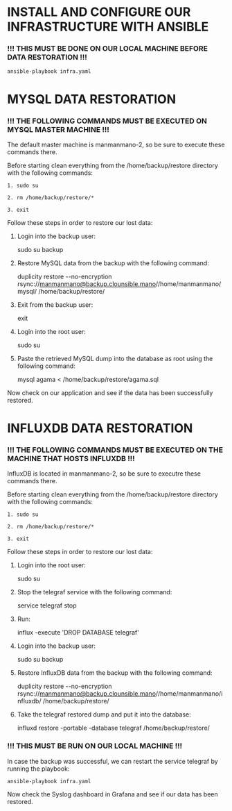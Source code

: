 # INSTALL AND CONFIGURE OUR INFRASTRUCTURE WITH ANSIBLE


### !!! THIS MUST BE DONE ON OUR LOCAL MACHINE BEFORE DATA RESTORATION !!!

    ansible-playbook infra.yaml


# MYSQL DATA RESTORATION


### !!! THE FOLLOWING COMMANDS MUST BE EXECUTED ON MYSQL MASTER MACHINE !!!
The default master machine is manmanmano-2, so be sure to execute these commands there.


Before starting clean everything from the /home/backup/restore directory with the following commands:

    1. sudo su

    2. rm /home/backup/restore/*

    3. exit


Follow these steps in order to restore our lost data:

1) Login into the backup user:

    sudo su backup

2) Restore MySQL data from the backup with the following command:

    duplicity restore --no-encryption rsync://manmanmano@backup.clounsible.mano//home/manmanmano/mysql/ /home/backup/restore/

3) Exit from the backup user:

    exit

4) Login into the root user:

    sudo su

5) Paste the retrieved MySQL dump into the database as root using the following command:

    mysql agama < /home/backup/restore/agama.sql 

Now check on our application and see if the data has been successfully restored.


# INFLUXDB DATA RESTORATION


### !!! THE FOLLOWING COMMANDS MUST BE EXECUTED ON THE MACHINE THAT HOSTS INFLUXDB !!!
InfluxDB is located in manmanmano-2, so be sure to executre these commands there.


Before starting clean everything from the /home/backup/restore directory with the following commands:

    1. sudo su

    2. rm /home/backup/restore/*

    3. exit


Follow these steps in order to restore our lost data:

1) Login into the root user:

    sudo su 

2) Stop the telegraf service with the following command:

    service telegraf stop

3) Run:

    influx -execute 'DROP DATABASE telegraf'

4) Login into the backup user:

    sudo su backup

5) Restore InfluxDB data from the backup with the following command:

    duplicity restore --no-encryption rsync://manmanmano@backup.clounsible.mano//home/manmanmano/influxdb/ /home/backup/restore/

6) Take the telegraf restored dump and put it into the database:

    influxd restore -portable -database telegraf /home/backup/restore/

### !!! THIS MUST BE RUN ON OUR LOCAL MACHINE !!!
In case the backup was successful, we can restart the service telegraf by running the playbook:
    
    ansible-playbook infra.yaml

Now check the Syslog dashboard in Grafana and see if our data has been restored.
